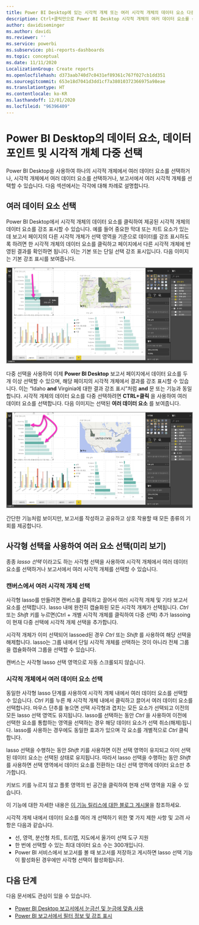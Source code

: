 ```yaml
---
title: Power BI Desktop에 있는 시각적 개체 또는 여러 시각적 개체의 데이터 요소 다중 선택
description: Ctrl+클릭만으로 Power BI Desktop 시각적 개체의 여러 데이터 요소를 선택할 수 있습니다.
author: davidiseminger
ms.author: davidi
ms.reviewer: ''
ms.service: powerbi
ms.subservice: pbi-reports-dashboards
ms.topic: conceptual
ms.date: 11/11/2020
LocalizationGroup: Create reports
ms.openlocfilehash: d373aab740d7c0431ef89361c767f027cb1dd351
ms.sourcegitcommit: 653e18d7041d3dd1cf7a38010372366975a98eae
ms.translationtype: HT
ms.contentlocale: ko-KR
ms.lasthandoff: 12/01/2020
ms.locfileid: "96396409"
---
```

# <a name="multi-select-data-elements-data-points-and-visuals-in-power-bi-desktop"></a>Power BI Desktop의 데이터 요소, 데이터 포인트 및 시각적 개체 다중 선택

Power BI Desktop을 사용하여 하나의 시각적 개체에서 여러 데이터 요소를 선택하거나, 시각적 개체에서 여러 데이터 요소를 선택하거나, 보고서에서 여러 시각적 개체를 선택할 수 있습니다. 다음 섹션에서는 각각에 대해 차례로 설명합니다.

## <a name="select-multiple-data-points"></a>여러 데이터 요소 선택

Power BI Desktop에서 시각적 개체의 데이터 요소를 클릭하여 제공된 시각적 개체의 데이터 요소를 강조 표시할 수 있습니다. 예를 들어 중요한 막대 또는 차트 요소가 있는데 보고서 페이지의 다른 시각적 개체가 선택 영역을 기준으로 데이터를 강조 표시하도록 하려면 한 시각적 개체의 데이터 요소를 클릭하고 페이지에서 다른 시각적 개체에 반영된 결과를 확인하면 됩니다. 이는 기본 또는 단일 선택 강조 표시입니다. 다음 이미지는 기본 강조 표시를 보여줍니다. 

![단일 데이터 요소 선택됨](media/desktop-multi-select/multi-select_01.png)

다중 선택을 사용하여 이제 **Power BI Desktop** 보고서 페이지에서 데이터 요소를 두 개 이상 선택할 수 있으며, 해당 페이지의 시각적 개체에서 결과를 강조 표시할 수 있습니다. 이는 “Idaho **and** Virginia에 대한 결과 강조 표시”처럼 **and** 문 또는 기능과 동일합니다. 시각적 개체의 데이터 요소를 다중 선택하려면 **CTRL+클릭** 을 사용하여 여러 데이터 요소를 선택합니다. 다음 이미지는 선택된 **여러 데이터 요소** 를 보여줍니다.

![여러 데이터 요소 선택됨](media/desktop-multi-select/multi-select_02.png)

간단한 기능처럼 보이지만, 보고서를 작성하고 공유하고 상호 작용할 때 모든 종류의 기회를 제공합니다. 

## <a name="select-multiple-elements-using-rectangle-select-preview"></a>사각형 선택을 사용하여 여러 요소 선택(미리 보기)

종종 *lasso 선택* 이라고도 하는 사각형 선택을 사용하여 시각적 개체에서 여러 데이터 요소를 선택하거나 보고서에서 여러 시각적 개체를 선택할 수 있습니다. 

### <a name="select-multiple-visuals-on-the-canvas"></a>캔버스에서 여러 시각적 개체 선택

사각형 lasso를 만들려면 캔버스를 클릭하고 끌어서 여러 시각적 개체 및 기타 보고서 요소를 선택합니다. lasso 내에 완전히 캡슐화된 모든 시각적 개체가 선택됩니다. *Ctrl* 또는 *Shift* 키를 누르면(Ctrl + 개별 시각적 개체를 클릭하여 다중 선택) 추가 lassoing이 현재 다중 선택에 시각적 개체 선택을 추가합니다. 

시각적 개체가 이미 선택되어 lassoed된 경우 *Ctrl* 또는 *Shift* 를 사용하여 해당 선택을 해제합니다. lasso는 그룹 내에서 단일 시각적 개체를 선택하는 것이 아니라 전체 그룹을 캡슐화하여 그룹을 선택할 수 있습니다.

캔버스는 사각형 lasso 선택 영역으로 자동 스크롤되지 않습니다. 

### <a name="select-multiple-data-points-in-a-visual"></a>시각적 개체에서 여러 데이터 요소 선택

동일한 사각형 lasso 단계를 사용하여 시각적 개체 내에서 여러 데이터 요소를 선택할 수 있습니다. *Ctrl* 키를 누른 채 시각적 개체 내에서 클릭하고 끌어서 여러 데이터 요소를 선택합니다. 마우스 단추를 놓으면 선택 사각형과 겹치는 모든 요소가 선택되고 이전의 모든 lasso 선택 영역도 유지됩니다. lasso를 선택하는 동안 *Ctrl* 을 사용하여 이전에 선택한 요소를 통합하는 영역을 선택하는 경우 해당 데이터 요소가 선택 취소(해제)됩니다. lasso를 사용하는 경우에도 동일한 효과가 있으며 각 요소를 개별적으로 *Ctrl* 클릭합니다. 

lasso 선택을 수행하는 동안 *Shift* 키를 사용하면 이전 선택 영역이 유지되고 이미 선택된 데이터 요소는 선택된 상태로 유지됩니다. 따라서 lasso 선택을 수행하는 동안 *Shift* 를 사용하면 선택 영역에서 데이터 요소를 전환하는 대신 선택 영역에 데이터 요소만 추가합니다.

키보드 키를 누르지 않고 플롯 영역의 빈 공간을 클릭하여 현재 선택 영역을 지울 수 있습니다.

이 기능에 대한 자세한 내용은 [이 기능 릴리스에 대한 블로그 게시물](https://powerbi.microsoft.com/blog/power-bi-desktop-august-2020-feature-summary/#_Data_point)을 참조하세요.

시각적 개체 내에서 데이터 요소를 여러 개 선택하기 위한 몇 가지 제한 사항 및 고려 사항은 다음과 같습니다.

* 선, 영역, 분산형 차트, 트리맵, 지도에서 올가미 선택 도구 지원
* 한 번에 선택할 수 있는 최대 데이터 요소 수는 300개입니다.
* Power BI 서비스에서 보고서를 볼 때 보고서를 저장하고 게시하면 lasso 선택 기능이 활성화된 경우에만 사각형 선택이 활성화됩니다.

## <a name="next-steps"></a>다음 단계

다음 문서에도 관심이 있을 수 있습니다.

* [Power BI Desktop 보고서에서 눈금선 및 눈금에 맞춤 사용](desktop-gridlines-snap-to-grid.md)
* [Power BI 보고서에서 필터 정보 및 강조 표시](power-bi-reports-filters-and-highlighting.md)

